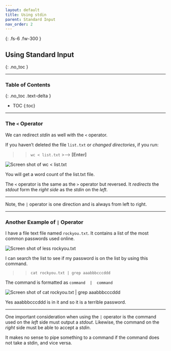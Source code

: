```yaml
---
layout: default
title: Using stdin
parent: Standard Input
nav_order: 2
---
```


{: .fs-6 .fw-300 }

## Using Standard Input
{: .no_toc }

---

### Table of Contents
{: .no_toc .text-delta }
* TOC
{:toc}

---

### The `<` Operator

We can redirect _stdin_ as well with the `<` operator.

If you haven’t deleted the file `list.txt` or _changed directories_, if you run:

>> `wc < list.txt`  >-->  **[Enter]**

![Screen shot of wc < list.txt](https://github.com/dl90/linux-basics/blob/gh-pages/docs/images/standard_input/stdin_1.png?raw=true "<")

You will get a word count of the list.txt file. 

The  `<`  operator is the same as the  `>`  operator but reversed.
It _redirects_ the _stdout_ form the _right side_ as the _stdin_ on the _left_.

---

Note, the  `|`  operator is one direction and is always from left to right.

---

### Another Example of `|` Operator

I have a file text file named `rockyou.txt`. It contains a list of the most common passwords used online.

![Screen shot of less rockyou.txt](https://github.com/dl90/linux-basics/blob/gh-pages/docs/images/standard_input/stdin_2.png?raw=true "rockyou.txt")


I can search the list to see if my password is on the list by using this command.

>> `cat rockyou.txt | grep aaabbbcccddd`

The command is formatted as `command  |  command`

![Screen shot of cat rockyou.txt | grep aaabbbcccddd](https://github.com/dl90/linux-basics/blob/gh-pages/docs/images/standard_input/stdin_3.png?raw=true "|")

Yes aaabbbcccddd is in it and so it is a terrible password.

---

One important consideration when using the `|` operator is the command used on the _left_ side must output a  _stdout_. Likewise, the command on the _right_ side must be able to accept a _stdin_.

It makes no sense to pipe something to a command if the command does not take a stdin, and vice versa.
